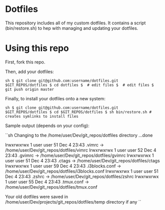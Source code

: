 Dotfiles
========
This repository includes all of my custom dotfiles. It contains a script (bin/restore.sh) to hep with managing and updating your dotfiles.

Using this repo
========

First, fork this repo.

Then, add your dotfiles:

``sh
$ git clone git@github.com:username/dotfiles.git $GIT_REPOS/dotfiles
$ cd dotfiles
$  # edit files
$  # edit files
$ git push origin master
``

Finally, to install your dotfiles onto a new system:

``sh
$ git clone git@github.com:username/dotfiles.git $GIT_REPOS/dotfiles
$ cd $GIT_REPOS/dotfiles
$ sh bin/restore.sh # creates symlinks to install files
``

Sample output (depends on your config):

``sh
Changing to the /home/user/Dev/git_repos/dotfiles directory ...done

lrwxrwxrwx  1 user user      51 Dec  4 23:43 .vimrc -> /home/user/Dev/git_repos/dotfiles/vimrc
lrwxrwxrwx  1 user user      52 Dec  4 23:43 .gvimrc -> /home/user/Dev/git_repos/dotfiles/gvimrc
lrwxrwxrwx  1 user user      51 Dec  4 23:43 .ctags -> /home/user/Dev/git_repos/dotfiles/ctags
lrwxrwxrwx  1 user user      59 Dec  4 23:43 .i3blocks.conf -> /home/user/Dev/git_repos/dotfiles/i3blocks.conf
lrwxrwxrwx  1 user user      51 Dec  4 23:43 .zshrc -> /home/user/Dev/git_repos/dotfiles/zshrc
lrwxrwxrwx  1 user user      55 Dec  4 23:43 .tmux.conf -> /home/user/Dev/git_repos/dotfiles/tmux.conf

Your old dotfiles were saved in /home/user/Dev/projects/git_repos/dotfiles/temp directory if any
``

